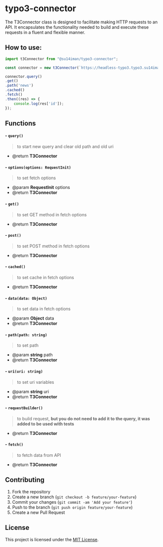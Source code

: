 # typo3-connector
The T3Connector class is designed to facilitate making HTTP requests to an API. It encapsulates the functionality needed to build and execute these requests in a fluent and flexible manner. 

## How to use: 
```typescript
import t3Connector from "@su14iman/typo3-connector";

const connector = new t3Connector(`https://headless-typo3.typo3.su14iman.local`);

connector.query()
.get()
.path('news')
.cached()
.fetch()
.then((res) => {
    console.log(res['id']);
});
```

## Functions

#### - `query()`
>to start new query and clear old path and old uri <br/>
 - @return **T3Connector**

#### - `options(options: RequestInit)`
>to set fetch options <br/>
- @param  **RequestInit** options
- @return **T3Connector**

#### - `get()`
>to set GET method in fetch options <br/>
- @return **T3Connector**

#### - `post()`
>to set POST method in fetch options <br/>
- @return **T3Connector**

#### - `cached()`
>to set cache in fetch options <br/>
- @return **T3Connector**

#### - `data(data: Object)`
>to set data in fetch options <br/>
- @param  **Object** data
- @return **T3Connector**

#### - `path(path: string)`
>to set path <br/>
- @param  **string** path
- @return **T3Connector**

#### - `uri(uri: string)`
>to set uri variables <br/>
- @param  **string** uri
- @return **T3Connector**

#### - `requestBuilder()`
>to build request, **but you do not need to add it to the query, it was added to be used with tests**
- @return **T3Connector**

#### - `fetch()`
>to fetch data from API
- @return **T3Connector**





## Contributing
1. Fork the repository
2. Create a new branch (`git checkout -b feature/your-feature`)
3. Commit your changes (`git commit -am 'Add your feature'`)
4. Push to the branch (`git push origin feature/your-feature`)
5. Create a new Pull Request


## License
This project is licensed under the [MIT License](https://opensource.org/licenses/MIT).
